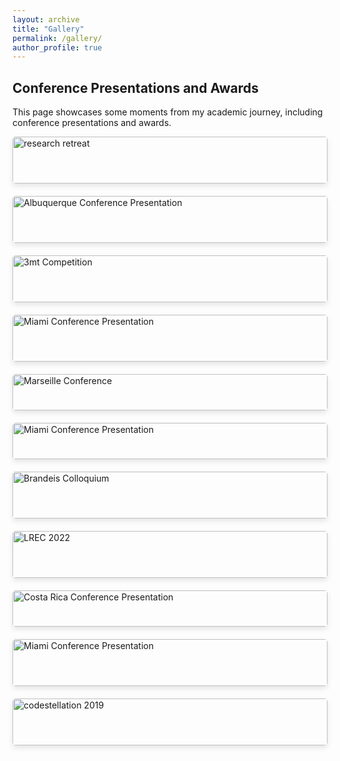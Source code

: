 ```yaml
---
layout: archive
title: "Gallery"
permalink: /gallery/
author_profile: true
---
```


## Conference Presentations and Awards

This page showcases some moments from my academic journey, including conference presentations and awards.

<div class="gallery">
 <figure>
    <img src="/assets/images/gallery/research_award.jpg" alt="research retreat">
    <figcaption>Receiving 2024 Computer Science Outstanding Research Award at Brandeis University Research Retreat.</figcaption>
  </figure>
  <figure>
    <img src="/assets/images/gallery/naacl.jpg" alt="Albuquerque Conference Presentation">
    <figcaption>Presenting event coreference research paper at NAACL 2025 at Alburquerque.</figcaption>
  </figure>

 <figure>
    <img src="/assets/images/gallery/3mt_award.jpg" alt="3mt Competition">
    <figcaption>Receiving the People's Choice Award at the Three Minute Thesis (3MT) competition 2025.</figcaption>
  </figure>
  <figure>
    <img src="/assets/images/gallery/Miami.jpg" alt="Miami Conference Presentation">
    <figcaption>Presenting computational framing research paper at EMNLP 2024 at Miami.</figcaption>
  </figure>
  
  <figure>
    <img src="/assets/images/gallery/Boulder.jpg" alt="Marseille Conference">
    <figcaption>Presented a tutorial at UMR project meeting 2024 at UC Boulder.</figcaption>
  </figure>

  <figure>
    <img src="/assets/images/gallery/Georgetown.jpg" alt="Miami Conference Presentation">
    <figcaption>Presented a tutorial at UMR Workshop 2024 Georgetown University.</figcaption>
  </figure>
  
  <figure>
    <img src="/assets/images/gallery/cl_colloquium.jpg" alt="Brandeis Colloquium">
    <figcaption>Presented CDEC research paper at Brandeis Computational Linguistics Colloquium 2023.</figcaption>
  </figure>

  <figure>
    <img src="/assets/images/gallery/Marseille.jpg" alt="LREC 2022">
    <figcaption>Co-organized and presented a workshop on UMR at LREC 2022 in Marseille.</figcaption>
  </figure>

  <figure>
    <img src="/assets/images/gallery/costa_rica.jpg" alt="Costa Rica Conference Presentation">
    <figcaption>Presenting UMR Writer paper at EMNLP 2021 at gathertown.</figcaption>
  </figure>

  <figure>
    <img src="/assets/images/gallery/commencement.jpg" alt="Miami Conference Presentation">
    <figcaption>Selected as Commencement Speaker for Brandeis University Computational Linguistics Graduation Ceremony Class of 2020.</figcaption>
  </figure>
  
  <figure>
    <img src="/assets/images/gallery/hackthon.jpg" alt="codestellation 2019">
    <figcaption>Receiving First Prize for Machine Learning Track at Codestellation Brandeis Hackathon 2019.</figcaption>
  </figure>
</div>

<style>
.gallery {
  display: grid;
  grid-template-columns: repeat(auto-fill, minmax(300px, 1fr));
  grid-gap: 20px;
}

.gallery figure {
  margin: 0;
  overflow: hidden;
  border-radius: 5px;
  box-shadow: 0 4px 8px rgba(0,0,0,0.1);
}

.gallery img {
  width: 100%;
  height: auto;
  transition: transform 0.3s ease;
}

.gallery img:hover {
  transform: scale(1.03);
}

.gallery figcaption {
  padding: 10px;
  text-align: center;
  font-style: italic;
}
</style>

<!-- I see you have additional images: Boulder.jpg and Georgetown.jpg. Would you like to add these to the gallery as well? --> 
